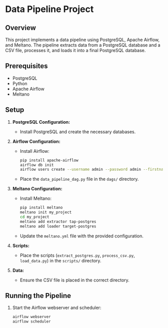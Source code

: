 # Data Pipeline Project

## Overview

This project implements a data pipeline using PostgreSQL, Apache Airflow, and Meltano. The pipeline extracts data from a PostgreSQL database and a CSV file, processes it, and loads it into a final PostgreSQL database.

## Prerequisites

- PostgreSQL
- Python
- Apache Airflow
- Meltano

## Setup

1. **PostgreSQL Configuration:**
   - Install PostgreSQL and create the necessary databases.

2. **Airflow Configuration:**
   - Install Airflow:
     ```sh
     pip install apache-airflow
     airflow db init
     airflow users create --username admin --password admin --firstname First --lastname Last --role Admin --email admin@example.com
     ```
   - Place the `data_pipeline_dag.py` file in the `dags/` directory.

3. **Meltano Configuration:**
   - Install Meltano:
     ```sh
     pip install meltano
     meltano init my_project
     cd my_project
     meltano add extractor tap-postgres
     meltano add loader target-postgres
     ```
   - Update the `meltano.yml` file with the provided configuration.

4. **Scripts:**
   - Place the scripts (`extract_postgres.py`, `process_csv.py`, `load_data.py`) in the `scripts/` directory.

5. **Data:**
   - Ensure the CSV file is placed in the correct directory.

## Running the Pipeline

1. Start the Airflow webserver and scheduler:
   ```sh
   airflow webserver
   airflow scheduler